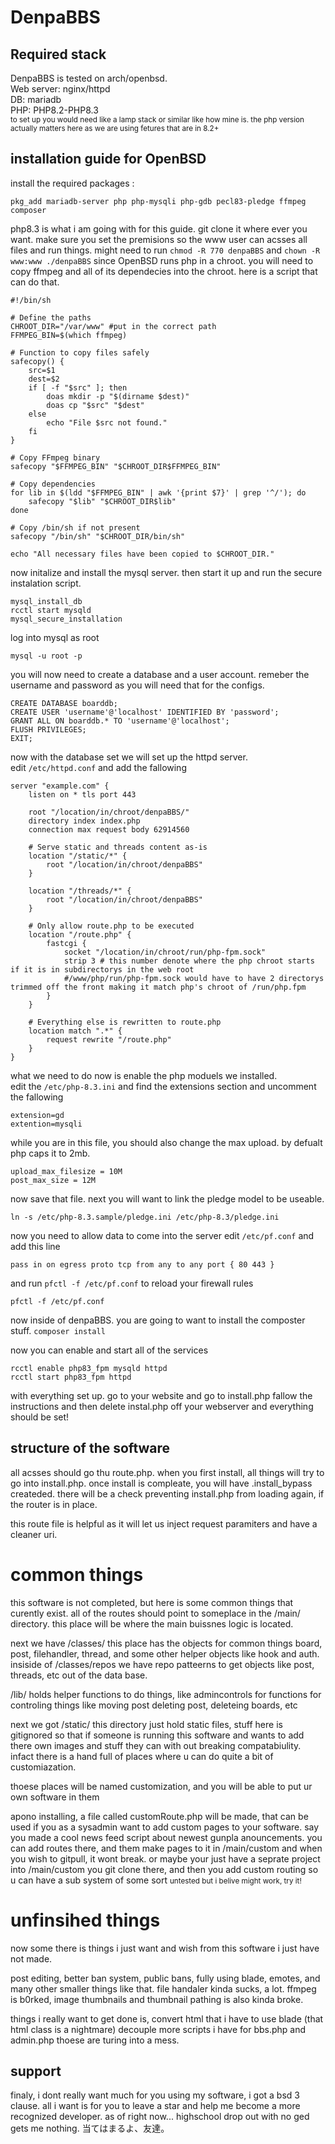 # DenpaBBS

## Required stack

DenpaBBS is tested on arch/openbsd.<br>
Web server: nginx/httpd<br>
DB: mariadb<br>
PHP: PHP8.2-PHP8.3<br>
<sub>to set up you would need like a lamp stack or similar like how mine is. the php version actually matters here as we are using fetures that are in 8.2+</sub>

## installation guide for OpenBSD

install the required packages :

```
pkg_add mariadb-server php php-mysqli php-gdb pecl83-pledge ffmpeg composer
```

php8.3 is what i am going with for this guide.
git clone it where ever you want. make sure you set the premisions so the www user can acsses all files and run things.
might need to run `chmod -R 770 denpaBBS` and `chown -R www:www ./denpaBBS`
since OpenBSD runs php in a chroot. you will need to copy ffmpeg and all of its dependecies into the chroot.
here is a script that can do that.

```
#!/bin/sh

# Define the paths
CHROOT_DIR="/var/www" #put in the correct path
FFMPEG_BIN=$(which ffmpeg)

# Function to copy files safely
safecopy() {
    src=$1
    dest=$2
    if [ -f "$src" ]; then
        doas mkdir -p "$(dirname $dest)"
        doas cp "$src" "$dest"
    else
        echo "File $src not found."
    fi
}

# Copy FFmpeg binary
safecopy "$FFMPEG_BIN" "$CHROOT_DIR$FFMPEG_BIN"

# Copy dependencies
for lib in $(ldd "$FFMPEG_BIN" | awk '{print $7}' | grep '^/'); do
    safecopy "$lib" "$CHROOT_DIR$lib"
done

# Copy /bin/sh if not present
safecopy "/bin/sh" "$CHROOT_DIR/bin/sh"

echo "All necessary files have been copied to $CHROOT_DIR."

```

now initalize and install the mysql server.
then start it up and run the secure instalation script.

```
mysql_install_db
rcctl start mysqld
mysql_secure_installation
```

log into mysql as root

```
mysql -u root -p
```

you will now need to create a database and a user account.
remeber the username and password as you will need that for the configs.

```mysql
CREATE DATABASE boarddb;
CREATE USER 'username'@'localhost' IDENTIFIED BY 'password';
GRANT ALL ON boarddb.* TO 'username'@'localhost';
FLUSH PRIVILEGES;
EXIT;
```

now with the database set we will set up the httpd server.<br>
edit `/etc/httpd.conf` and add the fallowing

```
server "example.com" {
	listen on * tls port 443

	root "/location/in/chroot/denpaBBS/"
	directory index index.php
	connection max request body 62914560

	# Serve static and threads content as-is
	location "/static/*" {
		root "/location/in/chroot/denpaBBS"
	}

	location "/threads/*" {
		root "/location/in/chroot/denpaBBS"
	}

	# Only allow route.php to be executed
	location "/route.php" {
		fastcgi {
			socket "/location/in/chroot/run/php-fpm.sock"
			strip 3 # this number denote where the php chroot starts if it is in subdirectorys in the web root
			#/www/php/run/php-fpm.sock would have to have 2 directorys trimmed off the front making it match php's chroot of /run/php.fpm
		}
	}

	# Everything else is rewritten to route.php
	location match ".*" {
		request rewrite "/route.php"
	}
}

```

what we need to do now is enable the php moduels we installed.<br>
edit the `/etc/php-8.3.ini` and find the extensions section and uncomment the fallowing<br>

```
extension=gd
extention=mysqli
```

while you are in this file, you should also change the max upload. by defualt php caps it to 2mb.

```
upload_max_filesize = 10M
post_max_size = 12M
```

now save that file. next you will want to link the pledge model to be useable.

`ln -s /etc/php-8.3.sample/pledge.ini /etc/php-8.3/pledge.ini`

now you need to allow data to come into the server
edit `/etc/pf.conf` and add this line

```
pass in on egress proto tcp from any to any port { 80 443 }
```

and run `pfctl -f /etc/pf.conf` to reload your firewall rules

```
pfctl -f /etc/pf.conf
```

now inside of denpaBBS. you are going to want to install the composter stuff. `composer install`

now you can enable and start all of the services<br>

```
rcctl enable php83_fpm mysqld httpd
rcctl start php83_fpm httpd
```

with everything set up. go to your website and go to install.php
fallow the instructions and then delete instal.php off your webserver and everything should be set!

## structure of the software

all acsses should go thu route.php. when you first install, all things will try to go into install.php.
once install is compleate, you will have .install_bypass createded. there will be a check preventing install.php from loading again, if the router is in place.

this route file is helpful as it will let us inject request paramiters and have a cleaner uri.

# common things

this software is not completed, but here is some common things that curently exist.
all of the routes should point to someplace in the /main/ directory.
this place will be where the main buissnes logic is located.

next we have /classes/ this place has the objects for common things board, post, filehandler, thread, and some other helper objects like hook and auth.
insiside of /classes/repos we have repo patteerns to get objects like post, threads, etc out of the data base.

/lib/ holds helper functions to do things, like admincontrols for functions for controling things like moving post deleting post, deleteing boards, etc

next we got /static/ this directory just hold static files, stuff here is gitignored so that if someone is running this software and wants to add there own images and stuff they can with out breaking compatabiulity.
infact there is a hand full of places where u can do quite a bit of customiazation.

thoese places will be named customization, and you will be able to put ur own software in them

apono installing, a file called customRoute.php will be made, that can be used if you as a sysadmin want to add custom pages to your software.
say you made a cool news feed script about newest gunpla anouncements. you can add routes there, and them make pages to it in /main/custom
and when you wish to gitpull, it wont break. or maybe your just have a seprate project into /main/custom you git clone there, and then you add custom routing so u can have a sub system of some sort <small>untested but i belive might work, try it!</small>

# unfinsihed things

now some there is things i just want and wish from this software i just have not made.

post editing, better ban system, public bans, fully using blade, emotes, and many other smaller things like that.
file handaler kinda sucks, a lot. ffmpeg is b0rked, image thumbnails and thumbnail pathing is also kinda broke.

things i really want to get done is, convert html that i have to use blade (that html class is a nightmare)
decouple more scripts i have for bbs.php and admin.php
thoese are turing into a mess.

## support

finaly, i dont really want much for you using my software, i got a bsd 3 clause. all i want is for you to leave a star and help me become a more recognized developer.
as of right now... highschool drop out with no ged gets me nothing.
当てはまるよ、友達。
